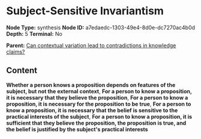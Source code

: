 # Subject-Sensitive Invariantism

**Node Type:** synthesis
**Node ID:** a7edaedc-1303-49e4-8d0e-dc7270ac4b0d
**Depth:** 5
**Terminal:** No

**Parent:** [Can contextual variation lead to contradictions in knowledge claims?](can-contextual-variation-lead-to-contradictions-in-knowledge-claims-antithesis-930a844f-6dc5-4f74-b657-99765c26e245.md)

## Content

**Whether a person knows a proposition depends on features of the subject, but not the external context**, **For a person to know a proposition, it is necessary that they believe the proposition**, **For a person to know a proposition, it is necessary for the proposition to be true**, **For a person to know a proposition, it is necessary that the belief is sensitive to the practical interests of the subject**, **For a person to know a proposition, it is sufficient that they believe the proposition, the proposition is true, and the belief is justified by the subject's practical interests**
